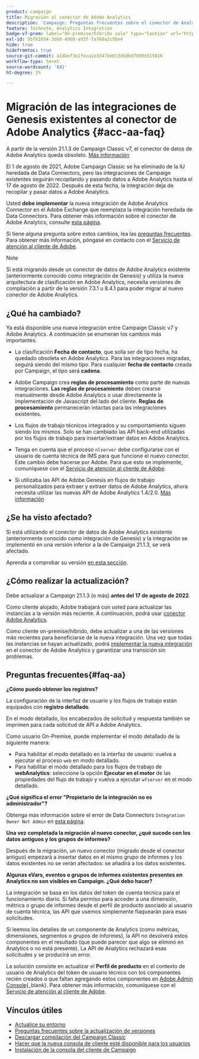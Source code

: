 ```yaml
---
product: campaign
title: Migración al conector de Adobe Analytics
description: 'Campaign: Preguntas frecuentes sobre el conector de Analytics'
feature: Technote, Analytics Integration
badge-v7-prem: label="On-premise/híbrido solo" type="Caution" url="https://experienceleague.adobe.com/docs/campaign-classic/using/installing-campaign-classic/architecture-and-hosting-models/hosting-models-lp/hosting-models.html?lang=es" tooltip="Se aplica solo a implementaciones On-premise e híbridas v7"
exl-id: 5bf61654-3d68-4560-a93f-7a768a2c5be4
hide: true
hidefromtoc: true
source-git-commit: a1dbef3e1feca1e3347de013db8bd7809d315016
workflow-type: tm+mt
source-wordcount: '841'
ht-degree: 3%

---
```


# Migración de las integraciones de Genesis existentes al conector de Adobe Analytics {#acc-aa-faq}

A partir de la versión 21.1.3 de Campaign Classic v7, el conector de datos de Adobe Analytics queda obsoleto. [Más información](https://experienceleague.adobe.com/docs/analytics/import/dataconnectors/data-connectors-eol.html)

El 1 de agosto de 2021, Adobe Campaign Classic se ha eliminado de la IU heredada de Data Connectors, pero las integraciones de Campaign existentes seguirán recopilando y pasando datos a Adobe Analytics hasta el 17 de agosto de 2022. Después de esta fecha, la integración deja de recopilar y pasar datos a Adobe Analytics.

Usted **debe implementar** la nueva integración de Adobe Analytics Connector en el Adobe Exchange que reemplaza la integración heredada de Data Connectors. Para obtener más información sobre el conector de Adobe Analytics, consulte [esta página](../../integrations/using/gs-aa.md).

Si tiene alguna pregunta sobre estos cambios, lea las [preguntas frecuentes](#faq-aa). Para obtener más información, póngase en contacto con el [Servicio de atención al cliente de Adobe](https://helpx.adobe.com/es/enterprise/admin-guide.html/enterprise/using/support-for-experience-cloud.ug.html).

>[!NOTE]
>
>Si está migrando desde un conector de datos de Adobe Analytics existente (anteriormente conocido como integración de Genesis) y utiliza la nueva arquitectura de clasificación en Adobe Analytics, necesita versiones de compilación a partir de la versión 7.3.1 u 8.4.1 para poder migrar al nuevo conector de Adobe Analytics.

## ¿Qué ha cambiado?

Ya está disponible una nueva integración entre Campaign Classic v7 y Adobe Analytics. A continuación se enumeran los cambios más importantes.

* La clasificación **Fecha de contacto**, que solía ser de tipo fecha, ha quedado obsoleta en Adobe Analytics. Para las integraciones migradas, seguirá siendo del mismo tipo. Para cualquier **fecha de contacto** creada por Campaign, el tipo será **cadena**.

* Adobe Campaign crea **reglas de procesamiento** como parte de nuevas integraciones. **Las reglas de procesamiento** deben crearse manualmente desde Adobe Analytics o usar directamente la implementación de Javascript del lado del cliente. **Reglas de procesamiento** permanecerán intactas para las integraciones existentes.

* Los flujos de trabajo técnicos integrados y su comportamiento siguen siendo los mismos. Solo se han cambiado las API back-end utilizadas por los flujos de trabajo para insertar/extraer datos en Adobe Analytics.

* Tenga en cuenta que el proceso `nlserver` debe configurarse con el usuario de cuenta técnica de IMS para que funcione el nuevo conector. Este cambio debe hacerse por Adobe. Para que esto se implemente, comuníquese con el [Servicio de atención al cliente de Adobe](https://helpx.adobe.com/es/enterprise/admin-guide.html/enterprise/using/support-for-experience-cloud.ug.html).

* Si utilizaba las API de Adobe Genesis en flujos de trabajo personalizados para extraer y extraer datos de Adobe Analytics, ahora necesita utilizar las nuevas API de Adobe Analytics 1.4/2.0. [Más información](https://adobeexchangeec.zendesk.com/hc/en-us/articles/360047148832-Replacements-for-Data-Connector-API-calls)

## ¿Se ha visto afectado?

Si está utilizando el conector de datos de Adobe Analytics existente (anteriormente conocido como integración de Genesis) y la integración se implementó en una versión inferior a la de Campaign 21.1.3, se verá afectado.

Aprenda a comprobar su versión [en esta sección](../../integrations/using/launching-adobe-campaign.md#getting-your-campaign-version).

## ¿Cómo realizar la actualización?

Debe actualizar a Campaign 21.1.3 (o más) **antes del 17 de agosto de 2022**.

Como cliente alojado, Adobe trabajará con usted para actualizar las instancias a la versión más reciente. A continuación, podrá usar [conector Adobe Analytics](../../platform/using/gs-aa.md).

Como cliente on-premise/híbrido, debe actualizar a una de las versiones más recientes para beneficiarse de la nueva integración.
Una vez que todas las instancias se hayan actualizado, podrá [implementar la nueva integración](../../integrations/using/adobe-analytics-provisioning.md) en el conector de Adobe Analytics y garantizar una transición sin problemas.

## Preguntas frecuentes{#faq-aa}

**¿Cómo puedo obtener los registros?**

La configuración de la interfaz de usuario y los flujos de trabajo están equipados con **registro detallado**.

En el modo detallado, los encabezados de solicitud y respuesta también se imprimen para cada solicitud de API a Adobe Analytics.

Como usuario On-Premise, puede implementar el modo detallado de la siguiente manera:

* Para habilitar el modo detallado en la interfaz de usuario: vuelva a ejecutar el proceso `web` en modo detallado.
* Para habilitar el modo detallado para los flujos de trabajo de **webAnalytics**: seleccione la opción **Ejecutar en el motor** de las propiedades del flujo de trabajo y vuelva a ejecutar `wfserver` en el modo detallado.

**¿Qué significa el error &quot;Propietario de la integración no es administrador&quot;?**

Obtenga más información sobre el error de Data Connectors `Integration Owner Not Admin` en [esta página](https://adobeexchangeec.zendesk.com/hc/en-us/articles/360035167932-Adobe-Analytics-Data-Connectors-Integration-Owner-Not-Admin-Error).

**Una vez completada la migración al nuevo conector, ¿qué sucede con los datos antiguos y los grupos de informes?**

Después de la migración, un nuevo conector (migrado desde el conector antiguo) empezará a insertar datos en el mismo grupo de informes y los datos existentes no se verán afectados: se añadirá a los datos existentes.

**Algunas eVars, eventos o grupos de informes existentes presentes en Analytics no son visibles en Campaign. ¿Qué debo hacer?**

La integración se basa en los datos del token de cuenta técnica para el funcionamiento diario. Si falta permiso para acceder a una dimensión, métrica o grupo de informes desde el perfil de producto asociado al usuario de cuenta técnica, las API que usemos simplemente flaquearán para esas solicitudes.

Si leemos los detalles de un componente de Analytics (como métricas, dimensiones, segmentos o grupos de informes), la API no devolverá estos componentes en el resultado (que puede parecer que algo se eliminó en Analytics o no está presente). La API de Analytics rechazará esas solicitudes y se producirá un error.

La solución consiste en actualizar el **Perfil de producto** en el contexto de usuario de Analytics del token de usuario técnico con los componentes recién creados o que faltan agregando estos componentes en [Adobe Admin Console](https://adminconsole.adobe.com/){_blank}. Para obtener más información, comuníquese con el [Servicio de atención al cliente de Adobe](https://helpx.adobe.com/es/enterprise/admin-guide.html/enterprise/using/support-for-experience-cloud.ug.html).

## Vínculos útiles

* [Actualice su entorno](../../production/using/build-upgrade.md)
* [Preguntas frecuentes sobre la actualización de versiones](../../platform/using/faq-build-upgrade.md)
* [Descargar compilación del Campaign Classic](https://experience.adobe.com/#/downloads/content/software-distribution/es/campaign.html)
* [Hacer que la nueva consola de cliente esté disponible para los usuarios](../../installation/using/client-console-availability-for-windows.md)
* [Instalación de la consola del cliente de Campaign](../../installation/using/installing-the-client-console.md)
